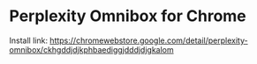 # Perplexity Omnibox for Chrome

Install link: https://chromewebstore.google.com/detail/perplexity-omnibox/ckhgddjdjkphbaediggjdddjdjgkalom
